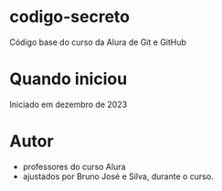 # codigo-secreto
Código base do curso da Alura de Git e GitHub

# Quando iniciou
Iniciado em dezembro de 2023

# Autor
* professores do curso Alura
* ajustados por Bruno José e Silva, durante o curso.
